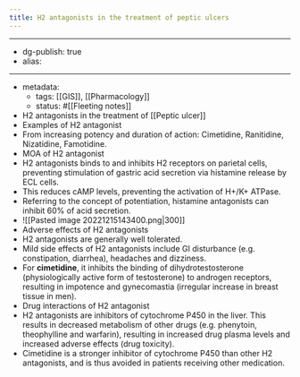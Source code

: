 ```yaml
---
title: H2 antagonists in the treatment of peptic ulcers
---
```


- --
- dg-publish: true
- alias:
- --
- metadata:
	- tags: [[GIS]], [[Pharmacology]]
	- status: #[[Fleeting notes]]
- H2 antagonists in the treatment of [[Peptic ulcer]]
- Examples of H2 antagonist
- From increasing potency and duration of action: Cimetidine, Ranitidine, Nizatidine, Famotidine.
- MOA of H2 antagonist
- H2 antagonists binds to and inhibits H2 receptors on parietal cells, preventing stimulation of gastric acid secretion via histamine release by ECL cells.
- This reduces cAMP levels, preventing the activation of H+/K+ ATPase.
- Referring to the concept of potentiation, histamine antagonists can inhibit 60% of acid secretion.
- ![[Pasted image 20221215143400.png|300]]
- Adverse effects of H2 antagonists
- H2 antagonists are generally well tolerated.
- Mild side effects of H2 antagonists include GI disturbance (e.g. constipation, diarrhea), headaches and dizziness.
- For **cimetidine**, it inhibits the binding of dihydrotestosterone (physiologically active form of testosterone) to androgen receptors, resulting in impotence and gynecomastia (irregular increase in breast tissue in men).
- Drug interactions of H2 antagonist
- H2 antagonists are inhibitors of cytochrome P450 in the liver. This results in decreased metabolism of other drugs (e.g. phenytoin, theophylline and warfarin), resulting in increased drug plasma levels and increased adverse effects (drug toxicity).
- Cimetidine is a stronger inhibitor of cytochrome P450 than other H2 antagonists, and is thus avoided in patients receiving other medication.